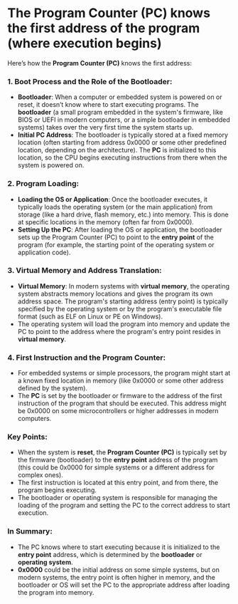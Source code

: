 # The Program Counter (PC) knows the first address of the program (where execution begins) 

Here’s how the **Program Counter (PC)** knows the first address:

### 1. **Boot Process and the Role of the Bootloader**:
   - **Bootloader**: When a computer or embedded system is powered on or reset, it doesn’t know where to start executing programs. The **bootloader** (a small program embedded in the system's firmware, like BIOS or UEFI in modern computers, or a simple bootloader in embedded systems) takes over the very first time the system starts up.
   - **Initial PC Address**: The bootloader is typically stored at a fixed memory location (often starting from address 0x0000 or some other predefined location, depending on the architecture). The **PC** is initialized to this location, so the CPU begins executing instructions from there when the system is powered on.

### 2. **Program Loading**:
   - **Loading the OS or Application**: Once the bootloader executes, it typically loads the operating system (or the main application) from storage (like a hard drive, flash memory, etc.) into memory. This is done at specific locations in the memory (often far from 0x0000).
   - **Setting Up the PC**: After loading the OS or application, the bootloader sets up the Program Counter (PC) to point to the **entry point** of the program (for example, the starting point of the operating system or application code).

### 3. **Virtual Memory and Address Translation**:
   - **Virtual Memory**: In modern systems with **virtual memory**, the operating system abstracts memory locations and gives the program its own address space. The program's starting address (entry point) is typically specified by the operating system or by the program's executable file format (such as ELF on Linux or PE on Windows).
   - The operating system will load the program into memory and update the PC to point to the address where the program's entry point resides in **virtual memory**.

### 4. **First Instruction and the Program Counter**:
   - For embedded systems or simple processors, the program might start at a known fixed location in memory (like 0x0000 or some other address defined by the system).
   - The **PC** is set by the bootloader or firmware to the address of the first instruction of the program that should be executed. This address might be 0x0000 on some microcontrollers or higher addresses in modern computers.

### Key Points:
- When the system is **reset**, the **Program Counter (PC)** is typically set by the firmware (bootloader) to the **entry point** address of the program (this could be 0x0000 for simple systems or a different address for complex ones).
- The first instruction is located at this entry point, and from there, the program begins executing.
- The bootloader or operating system is responsible for managing the loading of the program and setting the PC to the correct address to start execution.

### In Summary:
- The PC knows where to start executing because it is initialized to the **entry point** address, which is determined by the **bootloader** or **operating system**.
- **0x0000** could be the initial address on some simple systems, but on modern systems, the entry point is often higher in memory, and the bootloader or OS will set the PC to the appropriate address after loading the program into memory.
